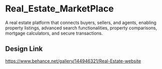 # Real_Estate_MarketPlace
A real estate platform that connects buyers, sellers, and agents, enabling property listings, advanced search functionalities, property comparisons, mortgage calculators, and secure transactions.
## Design Link
https://www.behance.net/gallery/144946321/Real-Estate-website
